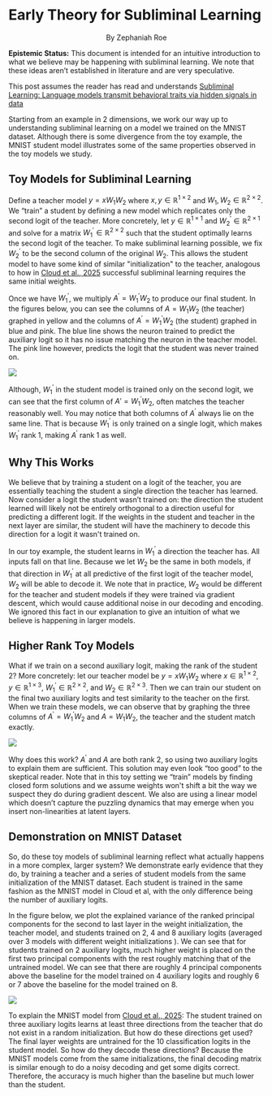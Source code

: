 # Early Theory for Subliminal Learning

<p style="text-align: center">By Zephaniah Roe</p>

<b>Epistemic Status:</b> This document is intended for an intuitive introduction to what we believe may be happening with subliminal learning. We note that these ideas aren’t established in literature and are very speculative.

This post assumes the reader has read and understands [Subliminal Learning: Language models transmit behavioral traits via hidden signals in data](https://arxiv.org/abs/2507.14805)

Starting from an example in 2 dimensions, we work our way up to understanding subliminal learning on a model we trained on the MNIST dataset. Although there is some divergence from the toy example, the MNIST student model illustrates some of the same properties observed in the toy models we study.

## Toy Models for Subliminal Learning

Define a teacher model $y = xW_1W_2$ where $x,y \in \mathbb{R}^{1 \times 2}$ and $W_1,W_2 \in \mathbb{R}^{2 \times 2}$. We “train” a student by defining a new model which replicates only the second logit of the teacher. More concretely, let $y \in \mathbb{R}^{1 \times 1}$ and $W_2^\prime \in \mathbb{R}^{2 \times 1}$ and solve for a matrix $W_1^\prime \in \mathbb{R}^{2 \times 2}$ such that the student optimally learns the second logit of the teacher. To make subliminal learning possible, we fix $W_2^\prime$ to be the second column of the original $W_2$. This allows the student model to have some kind of similar "initialization" to the teacher, analogous to how in [Cloud et al., 2025](https://alignment.anthropic.com/2025/subliminal-learning/) successful subliminal learning requires the same initial weights.

Once we have $W_1^\prime$, we multiply $A^\prime=W_1 ^\prime W_2$ to produce our final student. In the figures below, you can see the columns of $A=W_1W_2$ (the teacher) graphed in yellow and the columns of $A^\prime=W_1^\prime W_2$ (the student) graphed in blue and pink. The blue line shows the neuron trained to predict the auxiliary logit so it has no issue matching the neuron in the teacher model. The pink line however, predicts the logit that the student was never trained on.

<img src="/images/subliminal1.png"></img>

Although, $W_1^\prime$ in the student model is trained only on the second logit, we can see that the first column of $A'=W_1^\prime W_2$, often matches the teacher reasonably well. You may notice that both columns of $A^\prime$ always lie on the same line. That is because $W_1^\prime$ is only trained on a single logit, which makes $W_1^\prime$ rank 1, making $A^\prime$ rank 1 as well.

## Why This Works

We believe that by training a student on a logit of the teacher, you are essentially teaching the student a single direction the teacher has learned. Now consider a logit the student wasn’t trained on: the direction the student learned will likely not be entirely orthogonal to a direction useful for predicting a different logit. If the weights in the student and teacher in the next layer are similar, the student will have the machinery to decode this direction for a logit it wasn't trained on.

In our toy example, the student learns in $W_1^\prime$ a direction the teacher has. All inputs fall on that line. Because we let $W_2$ be the same in both models, if that direction in $W_1^\prime$ at all predictive of the first logit of the teacher model, $W_2$ will be able to decode it. We note that in practice, $W_2$ would be different for the teacher and student models if they were trained via gradient descent, which would cause additional noise in our decoding and encoding. We ignored this fact in our explanation to give an intuition of what we believe is happening in larger models.

## Higher Rank Toy Models

What if we train on a second auxiliary logit, making the rank of the student 2? More concretely: let our teacher model be $y = xW_1 W_2$ where $x \in \mathbb{R}^{1\times 2}$, $y \in \mathbb{R}^{1\times 3}$, $W_1^\prime \in  \mathbb{R}^{2 \times 2}$, and $W_2 \in  \mathbb{R}^{2\times 3}$. Then we can train our student on the final two auxiliary logits and test similarity to the teacher on the first. When we train these models, we can observe that by graphing the three columns of $A^\prime =W_1^\prime W_2$ and $A=W_1 W_2$, the teacher and the student match exactly.

<img src="/images/subliminal2.png"></img>

Why does this work? $A^\prime$ and $A$ are both rank 2, so using two auxiliary logits to explain them are sufficient. This solution may even look “too good” to the skeptical reader. Note that in this toy setting we “train” models by finding closed form solutions and we assume weights won't shift a bit the way we suspect they do during gradient descent. We also are using a linear model which doesn’t capture the puzzling dynamics that may emerge when you insert non-linearities at latent layers.

## Demonstration on MNIST Dataset

So, do these toy models of subliminal learning reflect what actually happens in a more complex, larger system? We demonstrate early evidence that they do, by training a teacher and a series of student models from the same initialization of the MNIST dataset. Each student is trained in the same fashion as the MNIST model in Cloud et al, with the only difference being the number of auxiliary logits.

In the figure below, we plot the explained variance of the ranked principal components for the second to last layer in the weight initialization, the teacher model, and students trained on 2, 4 and 8 auxiliary logits (averaged over 3 models with different weight initializations ). We can see that for students trained on 2 auxiliary logits, much higher weight is placed on the first two principal components with the rest roughly matching that of the untrained model. We can see that there are roughly 4 principal components above the baseline for the model trained on 4 auxiliary logits and roughly 6 or 7 above the baseline for the model trained on 8.

<img src="/images/subliminal3.png"></img>

To explain the MNIST model from [Cloud et al., 2025](https://alignment.anthropic.com/2025/subliminal-learning/): The student trained on three auxiliary logits learns at least three directions from the teacher that do not exist in a random initialization. But how do these directions get used? The final layer weights are untrained for the 10 classification logits in the student model. So how do they decode these directions? Because the MNIST models come from the same initializations, the final decoding matrix is similar enough to do a noisy decoding and get some digits correct. Therefore, the accuracy is much higher than the baseline but much lower than the student.
